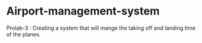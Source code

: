 # Airport-management-system
Prolab-3 : Creating a system that will mange the taking off and landing time of the planes.
